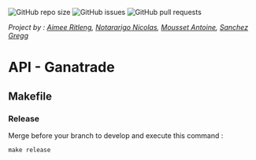 ![GitHub repo size](https://img.shields.io/github/repo-size/ganatrade/api)
![GitHub issues](https://img.shields.io/github/issues-raw/ganatrade/api)
![GitHub pull requests](https://img.shields.io/github/issues-pr-raw/ganatrade/api)

_Project by : 
[Aimee Ritleng](https://github.com/Aimee-RTLNG), 
[Notararigo Nicolas](https://github.com/Neerfix), 
[Mousset Antoine](https://github.com/nrgix2), 
[Sanchez Gregg](https://github.com/Arty3P)_
# API - Ganatrade

## Makefile

### Release
Merge before your branch to develop and execute this command :
```
make release
```